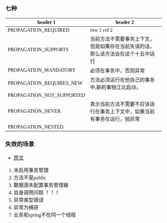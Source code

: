 <font face="Simsun" size=3>

### 七种

header 1 | header 2
---|---
PROPAGATION_REQUIRED | row 1 col 2
PROPAGATION_SUPPORTS | 当前方法不需要事务上下文，但是如果存在当前失误的话，那么该方法会在这个十五中运行
PROPAGATION_MANDATORY | 必须在事务中，否则异常
PROPAGATION_REQUIRES_NEW | 方法必须运行在他自己的事务中,新的事物江北启动，
PROPAGATION_NOT_SUPPORTED |
PROPAGATION_NEVER | 表示当前方法不需要不应该运行在事务上下文中，如果当前有事务在运行，抛异常 
PROPAGATION_NESTED |

### 失效的场景

- [原文](https://blog.csdn.net/jiahao1186/article/details/122484466)

1. 未启用事务管理
2. 方法不是public
3. 数据源未配置事务管理器
4. 自身调用问题 ！！！
5. 异常类型错误
6. 异常为捕获
7. 业务和spring不在同一个线程

</font>